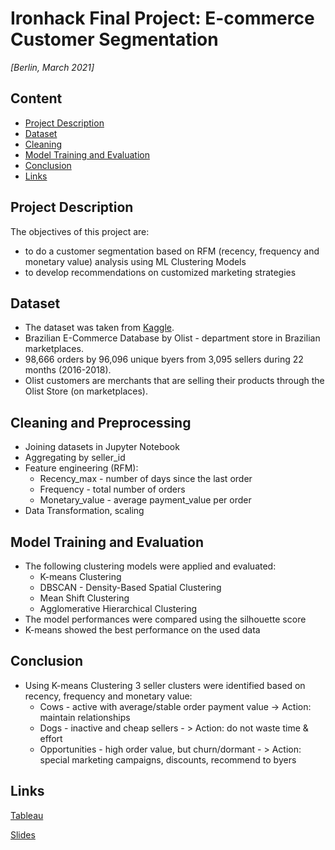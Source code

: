 # Ironhack Final Project: E-commerce Customer Segmentation

*[Berlin, March 2021]*

## Content
- [Project Description](#project-description)
- [Dataset](#dataset)
- [Cleaning](#cleaning)
- [Model Training and Evaluation](#model-training-and-evaluation)
- [Conclusion](#conclusion)
- [Links](#links)

## Project Description
The objectives of this project are:
* to do a customer segmentation based on RFM (recency, frequency and monetary value) analysis using ML Clustering Models
* to develop recommendations on customized marketing strategies

## Dataset
* The dataset was taken from [Kaggle](https://www.kaggle.com/olistbr/brazilian-ecommerce).
* Brazilian E-Commerce Database by Olist - department store in Brazilian marketplaces.
* 98,666 orders by 96,096 unique byers from 3,095 sellers during 22 months (2016-2018).
* Olist customers are merchants that are selling their products through the Olist Store (on marketplaces).

## Cleaning and Preprocessing
* Joining datasets in Jupyter Notebook
* Aggregating by seller_id
* Feature engineering (RFM):
     - Recency_max - number of days since the last order
     - Frequency - total number of orders
     - Monetary_value - average payment_value per order
 * Data Transformation, scaling

## Model Training and Evaluation
* The following clustering models were applied and evaluated:
    - K-means Clustering
    - DBSCAN - Density-Based Spatial Clustering
    - Mean Shift Clustering
    - Agglomerative Hierarchical Clustering
* The model performances were compared using the silhouette score
* K-means showed the best performance on the used data

## Conclusion
* Using K-means Clustering 3 seller clusters were identified based on recency, frequency and monetary value:
    - Cows - active with average/stable order payment value -> Action: maintain relationships
    - Dogs - inactive and cheap sellers - > Action: do not waste time & effort 
    - Opportunities - high order value, but churn/dormant - > Action: special marketing campaigns, discounts, recommend to byers

## Links

[Tableau](https://public.tableau.com/profile/dina.ershova#!/vizhome/customer_segmentation_16154137364710/Dashboard1?publish=yes/)
  
[Slides](https://www.canva.com/design/DAEYevry7y8/share/preview?token=Z0LjFjJJGpoA3uA47c_Rng&role=EDITOR&utm_campaign=designshare&utm_source=sharebutton)  